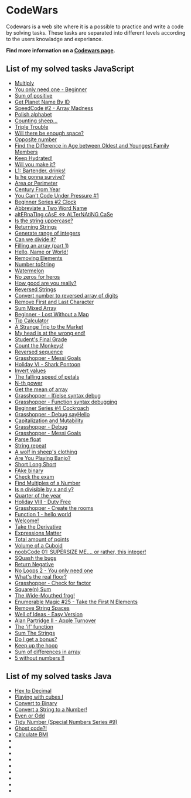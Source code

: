 # CodeWars
Codewars is a web site where it is a possible to practice and write a code by solving tasks. These tasks are separated into different levels according to the users knowladge and experiance.

**Find more information on a [Codewars page](https://www.codewars.com/dashboard).**

## List of my solved tasks JavaScript
- [Multiply](https://www.codewars.com/kata/50654ddff44f800200000004)
- [You only need one - Beginner](https://www.codewars.com/kata/57cc975ed542d3148f00015b/train/javascript)
- [Sum of positive](https://www.codewars.com/kata/5715eaedb436cf5606000381/train/javascript)
- [Get Planet Name By ID](https://www.codewars.com/kata/515e188a311df01cba000003/train/javascript)
- [SpeedCode #2 - Array Madness](https://www.codewars.com/kata/56ff6a70e1a63ccdfa0001b1/train/javascript)
- [Polish alphabet](https://www.codewars.com/kata/57ab2d6072292dbf7c000039/train/javascript)
- [Counting sheep...](https://www.codewars.com/kata/54edbc7200b811e956000556/train/javascript)
- [Triple Trouble](https://www.codewars.com/kata/5704aea738428f4d30000914/solutions/javascript)
- [Will there be enough space?](https://www.codewars.com/kata/5875b200d520904a04000003/train/javascript)
- [Opposite number](https://www.codewars.com/kata/56dec885c54a926dcd001095/train/javascript)
- [Find the Difference in Age between Oldest and Youngest Family Members](https://www.codewars.com/kata/5720a1cb65a504fdff0003e2/train/javascript)
- [Keep Hydrated!](https://www.codewars.com/kata/582cb0224e56e068d800003c/train/javascript)
- [Will you make it?](https://www.codewars.com/kata/5861d28f124b35723e00005e/train/javascript)
- [L1: Bartender, drinks!](https://www.codewars.com/kata/568dc014440f03b13900001d/train/javascript)
- [Is he gonna survive?](https://www.codewars.com/kata/59ca8246d751df55cc00014c/train/javascript)
- [Area or Perimeter](https://www.codewars.com/kata/5ab6538b379d20ad880000ab/train/javascript)
- [Century From Year](https://www.codewars.com/kata/5a3fe3dde1ce0e8ed6000097/train/javascript)
- [You Can't Code Under Pressure #1](https://www.codewars.com/kata/53ee5429ba190077850011d4/train/javascript)
- [Beginner Series #2 Clock](https://www.codewars.com/kata/55f9bca8ecaa9eac7100004a/train/javascript)
- [Abbreviate a Two Word Name](https://www.codewars.com/kata/57eadb7ecd143f4c9c0000a3/solutions/javascript)
- [altERnaTIng cAsE <=> ALTerNAtiNG CaSe](https://www.codewars.com/kata/56efc695740d30f963000557/train/javascript)
- [Is the string uppercase?](https://www.codewars.com/kata/56cd44e1aa4ac7879200010b/train/javascript)
- [Returning Strings](https://www.codewars.com/kata/55a70521798b14d4750000a4/train/javascript)
- [Generate range of integers](https://www.codewars.com/kata/55eca815d0d20962e1000106/train/javascript)
- [Can we divide it?](https://www.codewars.com/kata/5a2b703dc5e2845c0900005a/train/javascript)
- [Filling an array (part 1)](https://www.codewars.com/kata/571d42206414b103dc0006a1/train/javascript)
- [Hello, Name or World!](https://www.codewars.com/kata/57e3f79c9cb119374600046b/train/javascript)
- [Removing Elements](https://www.codewars.com/kata/5769b3802ae6f8e4890009d2/train/javascript)
- [Number toString](https://www.codewars.com/kata/53934feec44762736c00044b/train/javascript)
- [Watermelon](https://www.codewars.com/kata/55192f4ecd82ff826900089e/train/javascript)
- [No zeros for heros](https://www.codewars.com/kata/570a6a46455d08ff8d001002/train/javascript)
- [How good are you really?](https://www.codewars.com/kata/5601409514fc93442500010b/train/javascript)
- [Reversed Strings](https://www.codewars.com/kata/5168bb5dfe9a00b126000018/train/javascript)
- [Convert number to reversed array of digits](https://www.codewars.com/kata/5583090cbe83f4fd8c000051/train/javascript)
- [Remove First and Last Character](https://www.codewars.com/kata/56bc28ad5bdaeb48760009b0/train/javascript)
- [Sum Mixed Array](https://www.codewars.com/kata/57eaeb9578748ff92a000009/train/javascript)
- [Beginner - Lost Without a Map](https://www.codewars.com/kata/57f781872e3d8ca2a000007e/train/javascript)
- [Tip Calculator](https://www.codewars.com/kata/56598d8076ee7a0759000087/train/javascript)
- [A Strange Trip to the Market](https://www.codewars.com/kata/55ccdf1512938ce3ac000056/train/javascript)
- [My head is at the wrong end!](https://www.codewars.com/kata/56f699cd9400f5b7d8000b55/train/javascript)
- [Student's Final Grade](https://www.codewars.com/kata/5ad0d8356165e63c140014d4/train/javascript)
- [Count the Monkeys!](https://www.codewars.com/kata/56f69d9f9400f508fb000ba7/train/javascript)
- [Reversed sequence](https://www.codewars.com/kata/5a00e05cc374cb34d100000d/train/javascript)
- [Grasshopper - Messi Goals](https://www.codewars.com/kata/57f24e6a18e9fad8eb000296/train/javascript)
- [Holiday VI - Shark Pontoon](https://www.codewars.com/kata/57e921d8b36340f1fd000059/train/javascript)
- [Invert values](https://www.codewars.com/kata/5899dc03bc95b1bf1b0000ad/train/javascript)
- [The falling speed of petals](https://www.codewars.com/kata/5a0be7ea8ba914fc9c00006b/train/javascript)
- [N-th power](https://www.codewars.com/kata/57d814e4950d8489720008db/train/javascript)
- [Get the mean of array](https://www.codewars.com/kata/563e320cee5dddcf77000158/train/javascript)
- [Grasshopper - If/else syntax debug](https://www.codewars.com/kata/57089707fe2d01529f00024a/train/javascript)
- [Grasshopper - Function syntax debugging](https://www.codewars.com/kata/56dae9dc54c0acd29d00109a/train/javascript)
- [Beginner Series #4 Cockroach](https://www.codewars.com/kata/55fab1ffda3e2e44f00000c6/train/javascript)
- [Grasshopper - Debug sayHello](https://www.codewars.com/kata/5625618b1fe21ab49f00001f/train/javascript)
- [Capitalization and Mutability](https://www.codewars.com/kata/595970246c9b8fa0a8000086/train/javascript)
- [Grasshopper - Debug](https://www.codewars.com/kata/55cb854deb36f11f130000e1/train/javascript)
- [Grasshopper - Messi Goals](https://www.codewars.com/kata/55ca77fa094a2af31f00002a/train/javascript)
- [Parse float](https://www.codewars.com/kata/57a386117cb1f31890000039/train/javascript)
- [String repeat](https://www.codewars.com/kata/57a0e5c372292dd76d000d7e/train/javascript)
- [A wolf in sheep's clothing](https://www.codewars.com/kata/5c8bfa44b9d1192e1ebd3d15/train/javascript)
- [Are You Playing Banjo?](https://www.codewars.com/kata/53af2b8861023f1d88000832/train/javascript)
- [Short Long Short](https://www.codewars.com/kata/50654ddff44f800200000007/train/javascript)
- [FAke binary](https://www.codewars.com/kata/57eae65a4321032ce000002d/train/javascript)
- [Check the exam](https://www.codewars.com/kata/5a3dd29055519e23ec000074/train/javascript)
- [Find Multiples of a Number](https://www.codewars.com/kata/58ca658cc0d6401f2700045f/train/javascript)
- [Is n divisible by x and y?](https://www.codewars.com/kata/5545f109004975ea66000086/train/javascript)
- [Quarter of the year](https://www.codewars.com/kata/5ce9c1000bab0b001134f5af/train/javascript)
- [Holiday VIII - Duty Free](https://www.codewars.com/kata/57e92e91b63b6cbac20001e5/train/javascript)
- [Grasshopper - Create the rooms](https://www.codewars.com/kata/56a29b237e9e997ff2000048/train/javascript)
- [Function 1 - hello world](https://www.codewars.com/kata/523b4ff7adca849afe000035/train/javascript)
- [Welcome!](https://www.codewars.com/kata/577ff15ad648a14b780000e7/train/javascript)
- [Take the Derivative](https://www.codewars.com/kata/5963c18ecb97be020b0000a2/train/javascript)
- [Expressions Matter](https://www.codewars.com/kata/5ae62fcf252e66d44d00008e/train/javascript)
- [Total amount of points](https://www.codewars.com/kata/5bb904724c47249b10000131/train/javascript)
- [Volume of a Cuboid](https://www.codewars.com/kata/58261acb22be6e2ed800003a/train/javascript)
- [noobCode 01: SUPERSIZE ME.... or rather, this integer!](https://www.codewars.com/kata/5709bdd2f088096786000008/train/javascript)
- [SQuash the bugs](https://www.codewars.com/kata/56f173a35b91399a05000cb7/train/javascript)
- [Return Negative](https://www.codewars.com/kata/55685cd7ad70877c23000102/train/javascript)
- [No Loops 2 - You only need one](https://www.codewars.com/kata/57cc40b2f8392dbf2a0003ce/train/javascript)
- [What's the real floor?](https://www.codewars.com/kata/574b3b1599d8f897470018f6/train/javascript)
- [Grasshopper - Check for factor](https://www.codewars.com/kata/55cbc3586671f6aa070000fb/train/javascript)
- [Square(n) Sum](https://www.codewars.com/kata/515e271a311df0350d00000f/train/javascript)
- [The Wide-Mouthed frog!](https://www.codewars.com/kata/57ec8bd8f670e9a47a000f89/train/javascript)
- [Enumerable Magic #25 - Take the First N Elements](https://www.codewars.com/kata/545afd0761aa4c3055001386/train/javascript)
- [Remove String Spaces](https://www.codewars.com/kata/57eae20f5500ad98e50002c5/train/javascript)
- [Well of Ideas - Easy Version](https://www.codewars.com/kata/57f222ce69e09c3630000212/train/javascript)
- [Alan Partridge II - Apple Turnover](https://www.codewars.com/kata/580a094553bd9ec5d800007d/train/javascript)
- [The 'if' function](https://www.codewars.com/kata/54147087d5c2ebe4f1000805/train/javascript)
- [Sum The Strings](https://www.codewars.com/kata/5966e33c4e686b508700002d/train/javascript)
- [Do I get a bonus?](https://www.codewars.com/kata/56f6ad906b88de513f000d96/train/javascript)
- [Keep up the hoop](https://www.codewars.com/kata/55cb632c1a5d7b3ad0000145/train/javascript)
- [Sum of differences in array](https://www.codewars.com/kata/5b73fe9fb3d9776fbf00009e/train/javascript)
- [5 without numbers !!](https://www.codewars.com/kata/59441520102eaa25260000bf/train/javascript)

## List of my solved tasks Java 
- [Hex to Decimal](https://www.codewars.com/kata/57a4d500e298a7952100035d/train/javascript)
- [Playing with cubes I](https://www.codewars.com/kata/55c0a79e20be94c91400014b/train/csharp)
- [Convert to Binary](https://www.codewars.com/kata/59fca81a5712f9fa4700159a/train/javascript)
- [Convert a String to a Number!](https://www.codewars.com/kata/544675c6f971f7399a000e79/train/javascript)
- [Even or Odd](https://www.codewars.com/kata/53da3dbb4a5168369a0000fe/train/javascript)
- [Tidy Number (Special Numbers Series #9)](https://www.codewars.com/kata/5a87449ab1710171300000fd/train/javascript)
- [Ghost code?!](https://www.codewars.com/kata/570184a95594a091150000a0/train/java)
- [Calculate BMI](https://www.codewars.com/kata/57a429e253ba3381850000fb/train/javascript)
- []()
- []()
- []()
- []()
- []()
- []()
- []()
- []()
- []()


